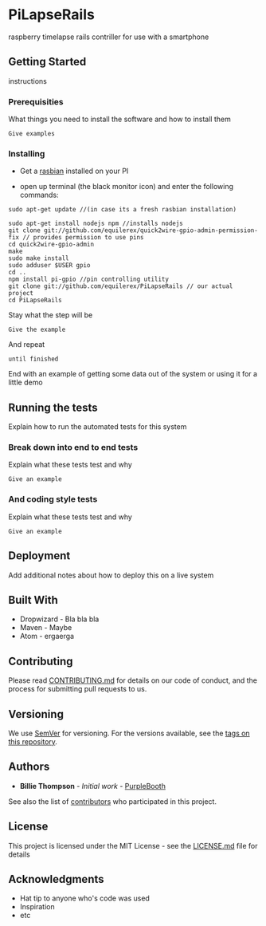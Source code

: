 # PiLapseRails
raspberry timelapse rails contriller for use with a smartphone
  
## Getting Started

instructions 

### Prerequisities

What things you need to install the software and how to install them

```
Give examples
```

### Installing

- Get a [rasbian](https://www.raspberrypi.org/help/quick-start-guide/) installed on your PI

- open up terminal (the black monitor icon) and enter  the following commands:
```
sudo apt-get update //(in case its a fresh rasbian installation)

sudo apt-get install nodejs npm //installs nodejs
git clone git://github.com/equilerex/quick2wire-gpio-admin-permission-fix // provides permission to use pins
cd quick2wire-gpio-admin
make
sudo make install
sudo adduser $USER gpio
cd ..
npm install pi-gpio //pin controlling utility
git clone git://github.com/equilerex/PiLapseRails // our actual project
cd PiLapseRails
```




Stay what the step will be

```
Give the example
```

And repeat

```
until finished
```

End with an example of getting some data out of the system or using it for a little demo

## Running the tests

Explain how to run the automated tests for this system

### Break down into end to end tests

Explain what these tests test and why

```
Give an example
```

### And coding style tests

Explain what these tests test and why

```
Give an example
```

## Deployment

Add additional notes about how to deploy this on a live system

## Built With

* Dropwizard - Bla bla bla
* Maven - Maybe
* Atom - ergaerga

## Contributing

Please read [CONTRIBUTING.md](CONTRIBUTING.md) for details on our code of conduct, and the process for submitting pull requests to us.

## Versioning

We use [SemVer](http://semver.org/) for versioning. For the versions available, see the [tags on this repository](https://github.com/your/project/tags). 

## Authors

* **Billie Thompson** - *Initial work* - [PurpleBooth](https://github.com/PurpleBooth)

See also the list of [contributors](https://github.com/your/project/contributors) who participated in this project.

## License

This project is licensed under the MIT License - see the [LICENSE.md](LICENSE.md) file for details

## Acknowledgments

* Hat tip to anyone who's code was used
* Inspiration
* etc

